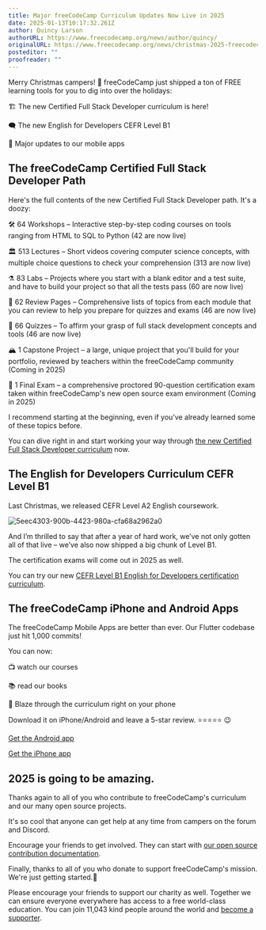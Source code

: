 ```yaml
---
title: Major freeCodeCamp Curriculum Updates Now Live in 2025
date: 2025-01-13T10:17:32.261Z
author: Quincy Larson
authorURL: https://www.freecodecamp.org/news/author/quincy/
originalURL: https://www.freecodecamp.org/news/christmas-2025-freecodecamp-curriculum-updates/
posteditor: ""
proofreader: ""
---
```


Merry Christmas campers! 🎄 freeCodeCamp just shipped a ton of FREE learning tools for you to dig into over the holidays:

<!-- more -->

🏗️ The new Certified Full Stack Developer curriculum is here!

🗨️ The new English for Developers CEFR Level B1

🤳 Major updates to our mobile apps

## The freeCodeCamp Certified Full Stack Developer Path

Here's the full contents of the new Certified Full Stack Developer path. It's a doozy:

🛠️ 64 Workshops – Interactive step-by-step coding courses on tools ranging from HTML to SQL to Python (42 are now live)

🏛️ 513 Lectures – Short videos covering computer science concepts, with multiple choice questions to check your comprehension (313 are now live)

⚗️ 83 Labs – Projects where you start with a blank editor and a test suite, and have to build your project so that all the tests pass (60 are now live)

📰 62 Review Pages – Comprehensive lists of topics from each module that you can review to help you prepare for quizzes and exams (46 are now live)

🔬 66 Quizzes – To affirm your grasp of full stack development concepts and tools (46 are now live)

🏔️ 1 Capstone Project – a large, unique project that you'll build for your portfolio, reviewed by teachers within the freeCodeCamp community (Coming in 2025)

🤺 1 Final Exam – a comprehensive proctored 90-question certification exam taken within freeCodeCamp's new open source exam environment (Coming in 2025)

I recommend starting at the beginning, even if you’ve already learned some of these topics before.

You can dive right in and start working your way through [the new Certified Full Stack Developer curriculum][1] now.

## The English for Developers Curriculum CEFR Level B1

Last Christmas, we released CEFR Level A2 English coursework.

![5eec4303-900b-4423-980a-cfa68a2962a0](https://cdn.hashnode.com/res/hashnode/image/upload/v1735002125376/5eec4303-900b-4423-980a-cfa68a2962a0.png)

And I’m thrilled to say that after a year of hard work, we’ve not only gotten all of that live – we’ve also now shipped a big chunk of Level B1.

The certification exams will come out in 2025 as well.

You can try our new [CEFR Level B1 English for Developers certification curriculum][2].

## The freeCodeCamp iPhone and Android Apps

The freeCodeCamp Mobile Apps are better than ever. Our Flutter codebase just hit 1,000 commits!

You can now:

📺 watch our courses

📚 read our books

🤳 Blaze through the curriculum right on your phone

Download it on iPhone/Android and leave a 5-star review. ⭐️⭐️⭐️⭐️⭐️ 😉

[Get the Android app][3]

[Get the iPhone app][4]

## 2025 is going to be amazing.

Thanks again to all of you who contribute to freeCodeCamp's curriculum and our many open source projects.

It's so cool that anyone can get help at any time from campers on the forum and Discord.

Encourage your friends to get involved. They can start with [our open source contribution documentation][5].

Finally, thanks to all of you who donate to support freeCodeCamp's mission. We're just getting started.🥞

Please encourage your friends to support our charity as well. Together we can ensure everyone everywhere has access to a free world-class education. You can join 11,043 kind people around the world and [become a supporter][6].

[1]: https://www.freecodecamp.org/learn/full-stack-developer/
[2]: https://www.freecodecamp.org/learn/b1-english-for-developers/
[3]: https://play.google.com/store/apps/details?id=org.freecodecamp&hl=en_US
[4]: https://apps.apple.com/us/app/freecodecamp/id6446908151
[5]: https://contribute.freecodecamp.org
[6]: https://www.freecodecamp.org/donate